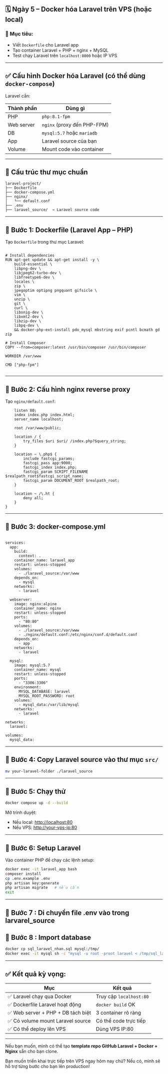

## 🗓️ **Ngày 5 – Docker hóa Laravel trên VPS (hoặc local)**

### 🎯 Mục tiêu:

* Viết `Dockerfile` cho Laravel app
* Tạo container Laravel + PHP + nginx + MySQL
* Test chạy Laravel trên `localhost:8000` hoặc IP VPS

---

## ✅ Cấu hình Docker hóa Laravel (có thể dùng `docker-compose`)

Laravel cần:

| Thành phần | Dùng gì                     |
| ---------- | --------------------------- |
| PHP        | `php:8.1-fpm`               |
| Web server | `nginx` (proxy đến PHP-FPM) |
| DB         | `mysql:5.7` hoặc `mariadb`  |
| App        | Laravel source của bạn      |
| Volume     | Mount code vào container    |

---

## 📂 Cấu trúc thư mục chuẩn

```
laravel-project/
├── Dockerfile
├── docker-compose.yml
├── nginx/
│   └── default.conf
├── .env
├── laravel_source/  → Laravel source code
```

---

## 🧩 **Bước 1: Dockerfile (Laravel App – PHP)**

Tạo `Dockerfile` trong thư mục Laravel:

```FROM php:8.2-fpm

# Install dependencies
RUN apt-get update && apt-get install -y \
    build-essential \
    libpng-dev \
    libjpeg62-turbo-dev \
    libfreetype6-dev \
    locales \
    zip \
    jpegoptim optipng pngquant gifsicle \
    vim \
    unzip \
    git \
    curl \
    libonig-dev \
    libxml2-dev \
    libzip-dev \
    libpq-dev \
    && docker-php-ext-install pdo_mysql mbstring exif pcntl bcmath gd zip

# Install Composer
COPY --from=composer:latest /usr/bin/composer /usr/bin/composer

WORKDIR /var/www

CMD ["php-fpm"]


```

---

## 🧩 **Bước 2: Cấu hình nginx reverse proxy**

Tạo `nginx/default.conf`:

```server {
    listen 80;
    index index.php index.html;
    server_name localhost;

    root /var/www/public;

    location / {
        try_files $uri $uri/ /index.php?$query_string;
    }

    location ~ \.php$ {
        include fastcgi_params;
        fastcgi_pass app:9000;
        fastcgi_index index.php;
        fastcgi_param SCRIPT_FILENAME $realpath_root$fastcgi_script_name;
        fastcgi_param DOCUMENT_ROOT $realpath_root;
    }

    location ~ /\.ht {
        deny all;
    }
}

```

---

## 🧩 **Bước 3: docker-compose.yml**

```version: '3.8'

services:
  app:
    build:
      context: .
    container_name: laravel_app
    restart: unless-stopped
    volumes:
      - ./laravel_source:/var/www
    depends_on:
      - mysql
    networks:
      - laravel

  webserver:
    image: nginx:alpine
    container_name: nginx
    restart: unless-stopped
    ports:
      - "80:80"
    volumes:
      - ./laravel_source:/var/www
      - ./nginx/default.conf:/etc/nginx/conf.d/default.conf
    depends_on:
      - app
    networks:
      - laravel

  mysql:
    image: mysql:5.7
    container_name: mysql
    restart: unless-stopped
    ports:
      - "3306:3306"
    environment:
      MYSQL_DATABASE: laravel
      MYSQL_ROOT_PASSWORD: root
    volumes:
      - mysql_data:/var/lib/mysql
    networks:
      - laravel

networks:
  laravel:

volumes:
  mysql_data:

```

---

## 🧩 **Bước 4: Copy Laravel source vào thư mục `src/`**

```bash
mv your-laravel-folder ./laravel_source
```

---

## 🧩 **Bước 5: Chạy thử**

```bash
docker compose up -d --build
```

Mở trình duyệt:

* Nếu local: [http://localhost:80](http://localhost:80)
* Nếu VPS: [http://your-vps-ip:80](http://your-vps-ip:80)

---

## 🧩 **Bước 6: Setup Laravel**

Vào container PHP để chạy các lệnh setup:

```bash
docker exec -it laravel_app bash
composer install
cp .env.example .env
php artisan key:generate
php artisan migrate   # nếu cần
exit
```

---
## 🧩 **Bước 7 : Di chuyển file .env vào trong larvarel_source**

##  🧩 **Bước 8 : Import database**

```bash
docker cp sql_laravel_nhan.sql mysql:/tmp/
docker exec -it mysql sh -c "mysql -u root -proot laravel < /tmp/sql_laravel_nhan.sql"
```

---

## ✅ Kết quả kỳ vọng:

| Mục                               | Kết quả                   |
| --------------------------------- | ------------------------- |
| ✅ Laravel chạy qua Docker         | Truy cập `localhost:80` |
| ✅ Dockerfile Laravel hoạt động    | `docker build` OK         |
| ✅ Web server + PHP + DB tách biệt | 3 container rõ ràng       |
| ✅ Có volume mount Laravel source  | Có thể code trực tiếp     |
| ✅ Có thể deploy lên VPS           | Dùng VPS IP:80          |

---



Nếu bạn muốn, mình có thể tạo **template repo GitHub Laravel + Docker + Nginx** sẵn cho bạn clone.

Bạn muốn triển khai trực tiếp trên VPS ngay hôm nay chứ? Nếu có, mình sẽ hỗ trợ từng bước cho bạn lên production!
